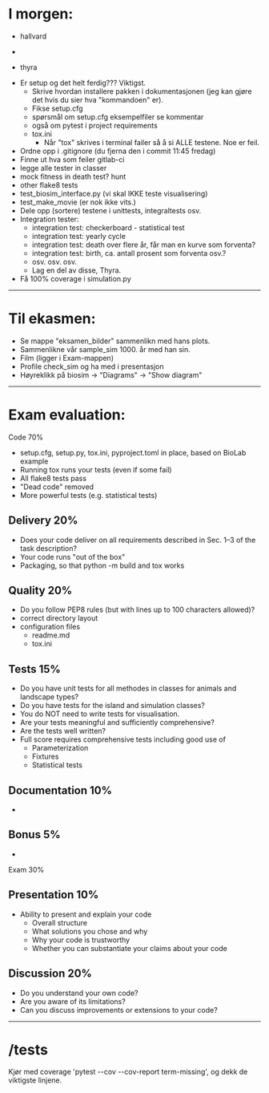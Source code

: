 I morgen:
=========
- hallvard
* 

- thyra
* Er setup og det helt ferdig??? Viktigst.
  * Skrive hvordan installere pakken i dokumentasjonen (jeg kan gjøre det hvis du sier hva 
    "kommandoen" er).
  * Fikse setup.cfg
  * spørsmål om setup.cfg eksempelfiler se kommentar
  * også om pytest i project requirements
  * tox.ini
    * Når "tox" skrives i terminal failer så å si ALLE testene. Noe er feil.
* Ordne opp i .gitignore (du fjerna den i commit 11:45 fredag)
* Finne ut hva som feiler gitlab-ci
* legge alle tester in classer
* mock fitness in death test? hunt
* other flake8 tests
* test_biosim_interface.py (vi skal IKKE teste visualisering)
* test_make_movie (er nok ikke vits.)
* Dele opp (sortere) testene i unittests, integraltests osv.
* Integration tester:
  * integration test: checkerboard - statistical test
  * integration test: yearly cycle
  * integration test: death over flere år, får man en kurve som forventa?
  * integration test: birth, ca. antall prosent som forventa osv.?
  * osv. osv. osv.
  * Lag en del av disse, Thyra.
* Få 100% coverage i simulation.py

---------------------------------------------------------------------------------------------------

Til ekasmen:
============
* Se mappe "eksamen_bilder" sammenlikn med hans plots.
* Sammenlikne vår sample_sim 1000. år med han sin.
* Film (ligger i Exam-mappen)
* Profile check_sim og ha med i presentasjon
* Høyreklikk på biosim -> "Diagrams" -> "Show diagram"

---------------------------------------------------------------------------------------------------

Exam evaluation:
================

Code 70%

* setup.cfg, setup.py, tox.ini, pyproject.toml in place, based on BioLab example
* Running tox runs your tests (even if some fail)
* All flake8 tests pass
* "Dead code" removed
* More powerful tests (e.g. statistical tests)

Delivery 20%
------------
* Does your code deliver on all requirements described in Sec. 1–3 of the task description?
* Your code runs "out of the box"
* Packaging, so that python -m build and tox works

Quality 20%
-----------
* Do you follow PEP8 rules (but with lines up to 100 characters allowed)?
* correct directory layout
* configuration files
  - readme.md
  - tox.ini

Tests 15%
---------
* Do you have unit tests for all methodes in classes for animals and landscape types?
* Do you have tests for the island and simulation classes?
* You do NOT need to write tests for visualisation.
* Are your tests meaningful and sufficiently comprehensive?
* Are the tests well written?
* Full score requires comprehensive tests including good use of 
  - Parameterization
  - Fixtures 
  - Statistical tests

Documentation 10%
-----------------
* 

Bonus 5%
--------
* 

Exam 30%

Presentation 10%
-----------------
* Ability to present and explain your code 
  - Overall structure
  - What solutions you chose and why
  - Why your code is trustworthy
  - Whether you can substantiate your claims about your code

Discussion 20%
--------------
* Do you understand your own code?
* Are you aware of its limitations?
* Can you discuss improvements or extensions to your code?

---------------------------------------------------------------------------------------------------

/tests
======

Kjør med coverage 'pytest --cov --cov-report term-missing', og dekk de viktigste linjene.
